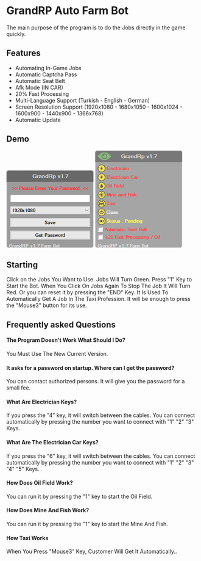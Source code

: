 
# GrandRP Auto Farm Bot

The main purpose of the program is to do the Jobs directly in the game quickly.

## Features

- Automating In-Game Jobs
- Automatic Captcha Pass
- Automatic Seat Belt
- Afk Mode (IN CAR)
- 20% Fast Processing
- Multi-Language Support (Turkish - English - German)
- Screen Resolution Support (1920x1080 - 1680x1050 - 1600x1024 - 1600x900 - 1440x900 - 1366x768)
- Automatic Update
  
## Demo
![1](https://github.com/osmancitci/GrandRp-Farm/blob/main/Template/1.png?raw=true)
![2](https://github.com/osmancitci/GrandRp-Farm/blob/main/Template/2.png?raw=true)

## Starting

Click on the Jobs You Want to Use. Jobs Will Turn Green. Press "1" Key to Start the Bot. When You Click On Jobs Again To Stop The Job It Will Turn Red. Or you can reset it by pressing the "END" Key.
It Is Used To Automatically Get A Job In The Taxi Profession. It will be enough to press the "Mouse3" button for its use.

  
## Frequently asked Questions

#### The Program Doesn't Work What Should I Do?

You Must Use The New Current Version.

#### It asks for a password on startup. Where can I get the password?

You can contact authorized persons. It will give you the password for a small fee.

#### What Are Electrician Keys?

If you press the "4" key, it will switch between the cables. You can connect automatically by pressing the number you want to connect with "1" "2" "3" Keys.

#### What Are The Electrician Car Keys?

If you press the "6" key, it will switch between the cables. You can connect automatically by pressing the number you want to connect with "1" "2" "3" "4" "5" Keys.

#### How Does Oil Field Work?

You can run it by pressing the "1" key to start the Oil Field.

#### How Does Mine And Fish Work?

You can run it by pressing the "1" key to start the Mine And Fish.

#### How Taxi Works

When You Press "Mouse3" Key, Customer Will Get It Automatically..
